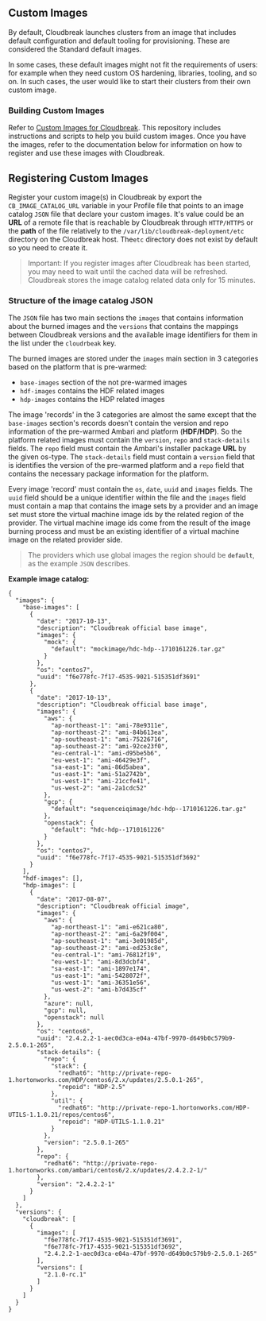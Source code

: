 ## Custom Images

By default, Cloudbreak launches clusters from an image that includes default configuration and default tooling for provisioning. These are considered the Standard default images.

In some cases, these default images might not fit the requirements of users: for example when they need custom OS hardening, libraries, tooling, and so on. In such cases, the user would like to start their clusters from their own custom image.

### Building Custom Images

Refer to [Custom Images for Cloudbreak](https://github.com/hortonworks/cloudbreak-images). This repository includes instructions and scripts to help you build custom images. Once you have the images, refer to the documentation below for information on how to register and use these images with Cloudbreak.

## Registering Custom Images

Register your custom image(s) in Cloudbreak by export the `CB_IMAGE_CATALOG_URL` variable in your Profile file that points to an image catalog `JSON` file that
declare your custom images. It's value could be an **URL** of a remote file that is reachable by Cloudbreak through `HTTP/HTTPS` or the **path** of the file
relatively to the `/var/lib/cloudbreak-deployment/etc` directory on the Cloudbreak host.
The`etc` directory does not exist by default so you need to create it.

> Important: If you register images after Cloudbreak has been started, you may need to wait until the cached data will be refreshed.
Cloudbreak stores the image catalog related data only for 15 minutes.

### Structure of the image catalog JSON
The `JSON` file has two main sections the `images` that contains information about the burned images and the `versions` that contains the mappings between
Cloudbreak versions and the available image identifiers for them in the list under the `cloudrbeak` key.

The burned images are stored under the `images` main section in 3 categories based on the platform that is pre-warmed:
- `base-images` section of the not pre-warmed images
- `hdf-images` contains the HDF related images
- `hdp-images` contains the HDP related images

The image 'records' in the 3 categories are almost the same except that the `base-images` section's records doesn't contain the version and repo information
of the pre-warmed Ambari and platform (**HDF/HDP**). So the platform related images must contain the `version`, `repo` and `stack-details` fields. The `repo`
field must contain the Ambari's installer package **URL** by the given os-type. The `stack-details` field must contain a `version` field that is identifies
the version of the pre-warmed platform and a `repo` field that contains the necessary package information for the platform.

Every image 'record' must contain the `os`, `date`, `uuid` and `images` fields. The `uuid` field should be a unique identifier within the file and
the `images` field must contain a map that contains the image sets by a provider and an image set must store the virtual machine image ids by the related
region of the provider. The virtual machine image ids come from the result of the image burning process and must be an existing identifier of a virtual
machine image on the related provider side.
>The providers which use global images the region should be **`default`**, as the example `JSON` describes.

**Example image catalog:**
```
{
  "images": {
    "base-images": [
      {
        "date": "2017-10-13",
        "description": "Cloudbreak official base image",
        "images": {
          "mock": {
            "default": "mockimage/hdc-hdp--1710161226.tar.gz"
          }
        },
        "os": "centos7",
        "uuid": "f6e778fc-7f17-4535-9021-515351df3691"
      },
      {
        "date": "2017-10-13",
        "description": "Cloudbreak official base image",
        "images": {
          "aws": {
            "ap-northeast-1": "ami-78e9311e",
            "ap-northeast-2": "ami-84b613ea",
            "ap-southeast-1": "ami-75226716",
            "ap-southeast-2": "ami-92ce23f0",
            "eu-central-1": "ami-d95be5b6",
            "eu-west-1": "ami-46429e3f",
            "sa-east-1": "ami-86d5abea",
            "us-east-1": "ami-51a2742b",
            "us-west-1": "ami-21ccfe41",
            "us-west-2": "ami-2a1cdc52"
          },
          "gcp": {
            "default": "sequenceiqimage/hdc-hdp--1710161226.tar.gz"
          },
          "openstack": {
            "default": "hdc-hdp--1710161226"
          }
        },
        "os": "centos7",
        "uuid": "f6e778fc-7f17-4535-9021-515351df3692"
      }
    ],
    "hdf-images": [],
    "hdp-images": [
      {
        "date": "2017-08-07",
        "description": "Cloudbreak official image",
        "images": {
          "aws": {
            "ap-northeast-1": "ami-e621ca80",
            "ap-northeast-2": "ami-6a29f004",
            "ap-southeast-1": "ami-3e01985d",
            "ap-southeast-2": "ami-ed253c8e",
            "eu-central-1": "ami-76812f19",
            "eu-west-1": "ami-8d3dcbf4",
            "sa-east-1": "ami-1897e174",
            "us-east-1": "ami-5428072f",
            "us-west-1": "ami-36351e56",
            "us-west-2": "ami-b7d435cf"
          },
          "azure": null,
          "gcp": null,
          "openstack": null
        },
        "os": "centos6",
        "uuid": "2.4.2.2-1-aec0d3ca-e04a-47bf-9970-d649b0c579b9-2.5.0.1-265",
        "stack-details": {
          "repo": {
            "stack": {
              "redhat6": "http://private-repo-1.hortonworks.com/HDP/centos6/2.x/updates/2.5.0.1-265",
              "repoid": "HDP-2.5"
            },
            "util": {
              "redhat6": "http://private-repo-1.hortonworks.com/HDP-UTILS-1.1.0.21/repos/centos6",
              "repoid": "HDP-UTILS-1.1.0.21"
            }
          },
          "version": "2.5.0.1-265"
        },
        "repo": {
          "redhat6": "http://private-repo-1.hortonworks.com/ambari/centos6/2.x/updates/2.4.2.2-1/"
        },
        "version": "2.4.2.2-1"
      }
    ]
  },
  "versions": {
    "cloudbreak": [
      {
        "images": [
          "f6e778fc-7f17-4535-9021-515351df3691",
          "f6e778fc-7f17-4535-9021-515351df3692",
          "2.4.2.2-1-aec0d3ca-e04a-47bf-9970-d649b0c579b9-2.5.0.1-265"
        ],
        "versions": [
          "2.1.0-rc.1"
        ]
      }
    ]
  }
}
```
